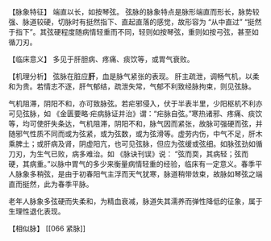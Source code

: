 【脉象特征】
端直以长，如按琴弦。
弦脉的脉象特点是脉形端直而形长，脉势较强、脉道较硬，切脉时有挺然指下、直起直落的感觉，故形容为 “从中直过” “挺然于指下”。其弦硬程度随病情轻重而不同，轻则如按琴弦，重则如按弓弦，甚至如循刀刃。

【临床意义】
多见于肝胆病、疼痛、痰饮等，或胃气衰败。

【机理分析】
弦脉在脏应**肝**，血是脉气紧张的表现。
肝主疏泄，调畅气机，以柔和为贵。若情志不逐，肝气郁结，疏泄失常，气郁不利致经脉拘束，则见弦脉。

气机阻滞，阴阳不和，亦可致脉弦。若疟邪侵入，伏于半表半里，少阳枢机不利亦可见弦脉，如 《金匮要略·疟病脉证并治》谓：“疟脉自弦。”寒热诸邪、疼痛、痰饮等，均可使肝失条达，气机阻滞，阴阳不和，脉气因而紧张，故脉可强硬而弦，并随邪气性质不同而或为弦紧，或为弦数，或为弦滑等。虚劳内伤，中气不足，肝木乘脾土；或肝病及肾，阴虚阳亢，也可见弦脉，但应为弦缓或弦细。如脉弦劲如循刀刃，为生气已败，病多难治。如 《脉诀刊误》说： “弦而耎，其病轻；弦而硬，其病重。”以脉中胃气的多少来衡量病情轻重的经验，临床有一定意义。春季平人脉象多稍弦，是由于初春阳气主浮而天气犹寒，脉道稍带敛束，故脉如琴弦之端直而挺然，此为春季平脉。

老年人脉象多弦硬而失柔和，为精血衰减，脉道失其濡养而弹性降低的征象，属于生理性退化表现。


【相似脉】
[[066 紧脉]]